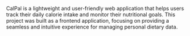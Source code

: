 CalPal is a lightweight and user-friendly web application that helps users track their daily calorie intake and monitor their nutritional goals. This project was built as a frontend application, focusing on providing a seamless and intuitive experience for managing personal dietary data.
